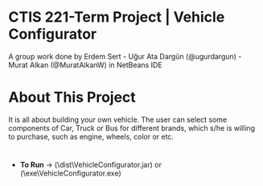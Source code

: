 # CTIS 221-Term Project | Vehicle Configurator 

  A group work done by Erdem Sert - Uğur Ata Dargün (@ugurdargun) - Murat Alkan (@MuratAlkanW) in NetBeans IDE

# About This Project
It is all about building your own vehicle. The user can
select some components of Car, Truck or Bus for different brands, which s/he is willing to
purchase, such as engine, wheels, color or etc.
#
- **To Run** -> (\dist\VehicleConfigurator.jar) or (\exe\VehicleConfigurator.exe)
